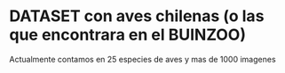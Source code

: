 # DATASET con aves chilenas (o las que encontrara en el BUINZOO)

Actualmente contamos en 25 especies de aves y mas de 1000 imagenes

